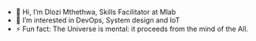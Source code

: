 - 👋 Hi, I’m Dlozi Mthethwa, Skills Facilitator at Mlab
- 👀 I’m interested in DevOps, System design and IoT
- ⚡ Fun fact: The Universe is mental: it proceeds from the mind of the All.

<!---
dlozilab/dlozilab is a ✨ special ✨ repository because its `README.md` (this file) appears on your GitHub profile.
You can click the Preview link to take a look at your changes.
--->
